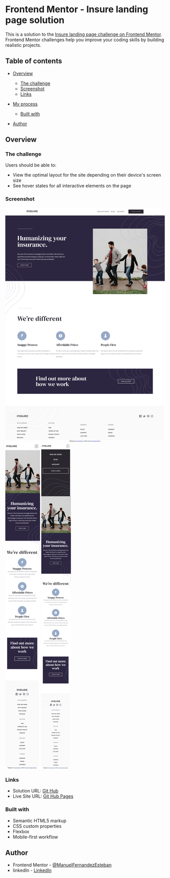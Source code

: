 # Frontend Mentor - Insure landing page solution

This is a solution to the [Insure landing page challenge on Frontend Mentor](https://www.frontendmentor.io/challenges/insure-landing-page-uTU68JV8). Frontend Mentor challenges help you improve your coding skills by building realistic projects. 

## Table of contents

- [Overview](#overview)
  - [The challenge](#the-challenge)
  - [Screenshot](#screenshot)
  - [Links](#links)
- [My process](#my-process)
  - [Built with](#built-with)

- [Author](#author)


## Overview

### The challenge

Users should be able to:

- View the optimal layout for the site depending on their device's screen size
- See hover states for all interactive elements on the page

### Screenshot

![Desktop](./screenshots/ScreenshotDesktopFrontendMentorInsurelandingpage.png)
![Mobile](./screenshots/ScreenshotMobileFrontendMentorInsurelandingpage.png)
![MobileNav](./screenshots/ScreenshotMobileNavFrontendMentorInsurelandingpage.png)



### Links

- Solution URL: [Git Hub](https://github.com/ManuelFernandezEsteban/insureLandingPage.git)
- Live Site URL: [Git Hub Pages](https://manuelfernandezesteban.github.io/insureLandingPage/)


### Built with

- Semantic HTML5 markup
- CSS custom properties
- Flexbox
- Mobile-first workflow

## Author

- Frontend Mentor - [@ManuelFernandezEsteban](https://www.frontendmentor.io/profile/ManuelFernandezEsteban)
- linkedIn - [LinkedIn](www.linkedin.com/in/manuel-fernandez-esteban)




